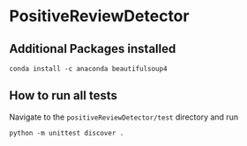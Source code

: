 # PositiveReviewDetector


## Additional Packages installed
`conda install -c anaconda beautifulsoup4`

## How to run all tests
Navigate to the `positiveReviewDetector/test` directory and run
```
python -m unittest discover .
```